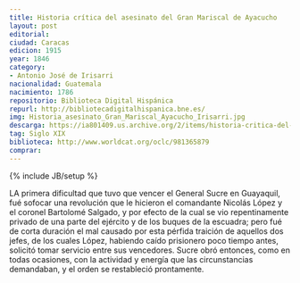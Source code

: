 ```yaml
---
title: Historia crítica del asesinato del Gran Mariscal de Ayacucho
layout: post
editorial: 
ciudad: Caracas
edicion: 1915
year: 1846
category:
- Antonio José de Irisarri
nacionalidad: Guatemala
nacimiento: 1786
repositorio: Biblioteca Digital Hispánica
repurl: http://bibliotecadigitalhispanica.bne.es/
img: Historia_asesinato_Gran_Mariscal_Ayacucho_Irisarri.jpg
descarga: https://ia801409.us.archive.org/2/items/historia-critica-del-asesinato-del-gran-mariscal-de-ayacucho-antonio-jose-de-irisarri/Historia%20cr%C3%ADtica%20del%20asesinato%20del%20Gran%20Mariscal%20de%20Ayacucho%20-%20Antonio%20Jos%C3%A9%20de%20Irisarri.pdf
tag: Siglo XIX
biblioteca: http://www.worldcat.org/oclc/981365879
comprar: 
---
```

{% include JB/setup %}

LA primera dificultad que tuvo que vencer el General Sucre en Guayaquil, fué sofocar una revolución que le hicieron el comandante Nicolás López y el coronel Bartolomé Salgado, y por efecto de la cual se vio repentinamente privado de una parte del ejército y de los buques de la escuadra; pero fué de corta duración el mal causado por esta pérfida traición de aquellos dos jefes, de los cuales López, habiendo caído prisionero poco tiempo antes, solicitó tomar servicio entre sus vencedores. Sucre obró entonces, como en todas ocasiones, con la actividad y energía que las circunstancias demandaban, y el orden se restableció prontamente.
